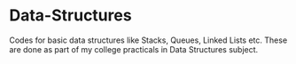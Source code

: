 # Data-Structures
Codes for basic data structures like Stacks, Queues, Linked Lists etc.
These are done as part of my college practicals in Data Structures subject.

